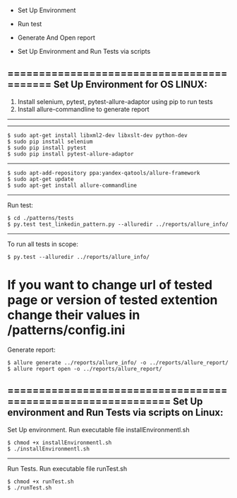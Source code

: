 
* Set Up Environment

* Run test

* Generate And Open report

* Set Up Environment and Run Tests via scripts

==========================================
Set Up Environment for OS LINUX:
------------------------------------------
1. Install selenium, pytest, pytest-allure-adaptor using pip to run tests
2. Install allure-commandline to generate report    
------------------------------------------

------------------------------------------

    $ sudo apt-get install libxml2-dev libxslt-dev python-dev
    $ sudo pip install selenium
    $ sudo pip install pytest
    $ sudo pip install pytest-allure-adaptor
    
---------------------------------------------

    $ sudo apt-add-repository ppa:yandex-qatools/allure-framework
    $ sudo apt-get update 
    $ sudo apt-get install allure-commandline

------------------------------------------
Run test:

    $ cd ./patterns/tests
    $ py.test test_linkedin_pattern.py --alluredir ../reports/allure_info/
-----------------------
To run all tests in scope:

    $ py.test --alluredir ../reports/allure_info/

If you want to change url of tested page or version of tested extention change their values in /patterns/config.ini
=========================================
Generate report:

    $ allure generate ../reports/allure_info/ -o ../reports/allure_report/
    $ allure report open -o ../reports/allure_report/


=============================================================
Set Up environment and Run Tests via scripts on Linux:
-----------------------------------------------------------
Set Up environment. 
Run executable file installEnvironmentl.sh 

    $ chmod +x installEnvironmentl.sh
    $ ./installEnvironmentl.sh

----------------------------------------------------------
Run Tests. Run executable file runTest.sh

    $ chmod +x runTest.sh
    $ ./runTest.sh


